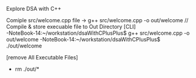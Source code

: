 Explore DSA with C++

Comiple src/welcome.cpp file
    -> g++ src/welcome.cpp -o out/welcome // Compile & store execuable file to Out Directory
[CLI]    
-NoteBook-14:~/workstation/dsaWithCPlusPlus$ g++ src/welcome.cpp -o out/welcome
-NoteBook-14:~/workstation/dsaWithCPlusPlus$ ./out/welcome

[remove All Executable Files]
- rm ./out/*